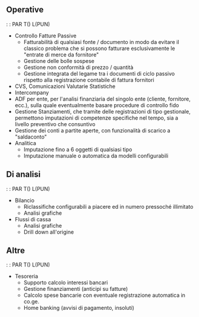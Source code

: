 ## Operative
 :  : PAR T() L(PUN)
- Controllo Fatture Passive
	- Fatturabilità di qualsiasi fonte / documento
	  in modo da evitare il classico problema che si possono fatturare esclusivamente le "entrate
di merce da fornitore"
	- Gestione delle bolle sospese
	- Gestione non conformità di prezzo / quantità
	- Gestione integrata del legame tra i documenti di ciclo passivo rispetto alla registrazione
contabile di fattura fornitori
- CVS, Comunicazioni Valutarie Statistiche
- Intercompany
- ADF per ente, per l'analisi finanziaria del singolo ente (cliente, fornitore, ecc.), sulla quale
 eventualmente basare procedure di controllo fido
- Gestione Stanziamenti, che tramite delle registrazioni di tipo gestionale, permettono
imputazioni di competenze specifiche nel tempo, sia a livello preventivo che consuntivo
- Gestione dei conti a partite aperte, con funzionalità di scarico a "saldaconto"
- Analitica
	- Imputazione fino a 6 oggetti di qualsiasi tipo
	- Imputazione manuale o automatica da modelli configurabili


## Di analisi
 :  : PAR T() L(PUN)
- Bilancio
	- Riclassifiche configurabili a piacere ed in numero pressoché illimitato
	- Analisi grafiche
- Flussi di cassa
	- Analisi grafiche
	- Drill down all'origine


## Altre
 :  : PAR T() L(PUN)
- Tesoreria
	- Supporto calcolo interessi bancari
	- Gestione finanziamenti (anticipi su fatture)
	- Calcolo spese bancarie con eventuale registrazione automatica in co.ge.
	- Home banking (avvisi di pagamento, insoluti)

